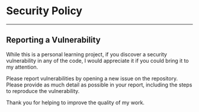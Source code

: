 # Security Policy

---

## Reporting a Vulnerability

While this is a personal learning project, if you discover a security vulnerability in any of the code, I would appreciate it if you could bring it to my attention.

Please report vulnerabilities by opening a new issue on the repository. Please provide as much detail as possible in your report, including the steps to reproduce the vulnerability.

Thank you for helping to improve the quality of my work.